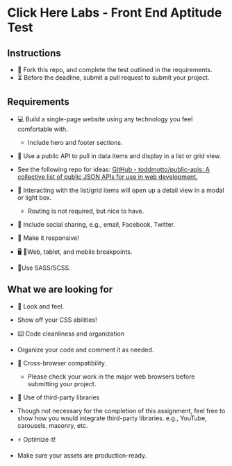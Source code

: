 # Click Here Labs - Front End Aptitude Test
## Instructions
* 🍴 Fork this repo, and complete the test outlined in the requirements.
* ⏳ Before the deadline, submit a pull request to submit your project.

## Requirements
* 💻 Build a single-page website using any technology you feel comfortable with.  
  * Include hero and footer sections.  

* 🤖 Use a public API to pull in data items and display in a list or grid view. 
 * See the following repo for ideas: [GitHub - toddmotto/public-apis: A collective list of public JSON APIs for use in web development.](https://github.com/toddmotto/public-apis)
* 🎯 Interacting with the list/grid items will open up a detail view in a modal or light box.
  * Routing is not required, but nice to have.  

* 👻 Include social sharing, e.g., email, Facebook, Twitter.
* 📐 Make it responsive!
 * 🖥 📱Web, tablet, and mobile breakpoints.
  * 💅Use SASS/SCSS.

## What we are looking for
* 🍭 Look and feel. 
 * Show off your CSS abilities!  

* ⌨️ Code cleanliness and organization
 * Organize your code and comment it as needed.    

* 🔮 Cross-browser compatibility.
  * Please check your work in the major web browsers before submitting your project.

* 🔌 Use of third-party libraries
 * Though not necessary for the completion of this assignment, feel free to show how you would integrate third-party libraries. e.g., YouTube, carousels, masonry, etc. 

* ⚡️ Optimize it!
 * Make sure your assets are production-ready.
